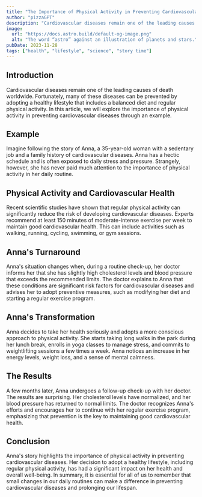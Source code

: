 ```yaml
---
title: "The Importance of Physical Activity in Preventing Cardiovascular Diseases"
author: "pizzaGPT"
description: "Cardiovascular diseases remain one of the leading causes of death worldwide. Fortunately, many of these diseases can be prevented by adopting a healthy lifestyle that includes a balanced diet and regular physical activity."
image:
  url: "https://docs.astro.build/default-og-image.png"
  alt: "The word “astro” against an illustration of planets and stars."
pubDate: 2023-11-28
tags: ["health", "lifestyle", "science", "story time"]
---
```

## Introduction
Cardiovascular diseases remain one of the leading causes of death worldwide. Fortunately, many of these diseases can be prevented by adopting a healthy lifestyle that includes a balanced diet and regular physical activity. In this article, we will explore the importance of physical activity in preventing cardiovascular diseases through an example.

## Example
Imagine following the story of Anna, a 35-year-old woman with a sedentary job and a family history of cardiovascular diseases. Anna has a hectic schedule and is often exposed to daily stress and pressure. Strangely, however, she has never paid much attention to the importance of physical activity in her daily routine.

## Physical Activity and Cardiovascular Health
Recent scientific studies have shown that regular physical activity can significantly reduce the risk of developing cardiovascular diseases. Experts recommend at least 150 minutes of moderate-intense exercise per week to maintain good cardiovascular health. This can include activities such as walking, running, cycling, swimming, or gym sessions.

## Anna's Turnaround
Anna's situation changes when, during a routine check-up, her doctor informs her that she has slightly high cholesterol levels and blood pressure that exceeds the recommended limits. The doctor explains to Anna that these conditions are significant risk factors for cardiovascular diseases and advises her to adopt preventive measures, such as modifying her diet and starting a regular exercise program.

## Anna's Transformation
Anna decides to take her health seriously and adopts a more conscious approach to physical activity. She starts taking long walks in the park during her lunch break, enrolls in yoga classes to manage stress, and commits to weightlifting sessions a few times a week. Anna notices an increase in her energy levels, weight loss, and a sense of mental calmness.

## The Results
A few months later, Anna undergoes a follow-up check-up with her doctor. The results are surprising. Her cholesterol levels have normalized, and her blood pressure has returned to normal limits. The doctor recognizes Anna's efforts and encourages her to continue with her regular exercise program, emphasizing that prevention is the key to maintaining good cardiovascular health.

## Conclusion
Anna's story highlights the importance of physical activity in preventing cardiovascular diseases. Her decision to adopt a healthy lifestyle, including regular physical activity, has had a significant impact on her health and overall well-being. In summary, it is essential for all of us to remember that small changes in our daily routines can make a difference in preventing cardiovascular diseases and prolonging our lifespan.


